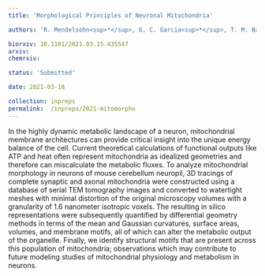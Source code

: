 ```yaml
---
title: 'Morphological Principles of Neuronal Mitochondria'

authors: 'R. Mendelsohn<sup>*</sup>, G. C. Garcia<sup>*</sup>, T. M. Bartol, <b>C. T. Lee</b>, P. Khandelwal, E. Liu, D. J. Spencer, A. Husar, E. A. Bushong, S. Phan, G. Perkins, M. H. Ellisman, A. Skupin, T. J. Sejnowski<sup>$</sup>, and P. Rangamani<sup>$</sup>'

biorxiv: 10.1101/2021.03.15.435547
arxiv: 
chemrxiv: 

status: 'Submitted'

date: 2021-03-18

collection: inpreps
permalink:  /inpreps/2021-mitomorpho
---
```


In the highly dynamic metabolic landscape of a neuron, mitochondrial membrane architectures can provide critical insight into the unique energy balance of the cell. Current theoretical calculations of functional outputs like ATP and heat often represent mitochondria as idealized geometries and therefore can miscalculate the metabolic fluxes. To analyze mitochondrial morphology in neurons of mouse cerebellum neuropil, 3D tracings of complete synaptic and axonal mitochondria were constructed using a database of serial TEM tomography images and converted to watertight meshes with minimal distortion of the original microscopy volumes with a granularity of 1.6 nanometer isotropic voxels. The resulting in silico representations were subsequently quantified by differential geometry methods in terms of the mean and Gaussian curvatures, surface areas, volumes, and membrane motifs, all of which can alter the metabolic output of the organelle. Finally, we identify structural motifs that are present across this population of mitochondria; observations which may contribute to future modeling studies of mitochondrial physiology and metabolism in neurons.
